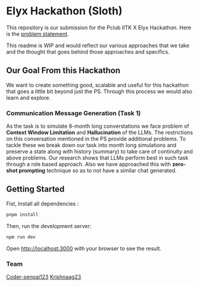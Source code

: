 # Elyx Hackathon (Sloth)
This repository is our submission for the Pclub IITK X Elyx Hackathon. Here is the [problem statement](docs/Elyx%20Life%20-%20Hackathon%20Problem%20Statement%20.pdf). 

This readme is WIP and would reflect our various approaches that we take and the thought that goes behind those approaches and specifics.

## Our Goal From this Hackathon
We want to create something good, scalable and useful for this hackathon that goes a little bit beyond just the PS.
Through this process we would also learn and explore. 

### Communication Message Generation (Task 1)
As the task is to simulate 8-month long converstations we face problem of **Context Window Limitation** and **Hallucination** of the LLMs. The restrictions on this conversation mentioned in the PS provide additional problems. To tackle these we break down our task into month long simulations and preserve a state along with history (summary) to take care of continuity and above problems. Our research shows that LLMs perform best in such task through a role based approach. Also we have approached this with **zero-shot prompting** technique so as to not have a similar chat generated. 

## Getting Started
Fist, Install all dependencies :

```bash
pnpm install
```

Then, run the development server:

```bash
npm run dev
```

Open [http://localhost:3000](http://localhost:3000) with your browser to see the result.

### Team
[Coder-senpai123](https:github.com/coder-senpai123/)
[Krishnaag23](https://github.com/krishnaag23/)